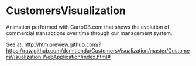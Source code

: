 CustomersVisualization
======================

Animation performed with CartoDB.com that shows the evolution of commercial transactions over time through our management system.

See at:
http://htmlpreview.github.com/?https://raw.github.com/domitienda/CustomersVisualization/master/CustomersVisualization.WebApplication/index.html#
